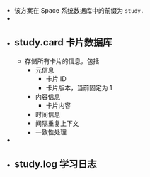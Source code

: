 - 该方案在 Space 系统数据库中的前缀为 `study.`
-
- ## study.card 卡片数据库
	- 存储所有卡片的信息，包括
		- 元信息
			- 卡片 ID
			- 卡片版本，当前固定为 1
		- 内容信息
			- 卡片内容
		- 时间信息
		- 间隔重复上下文
		- 一致性处理
-
- ## study.log 学习日志